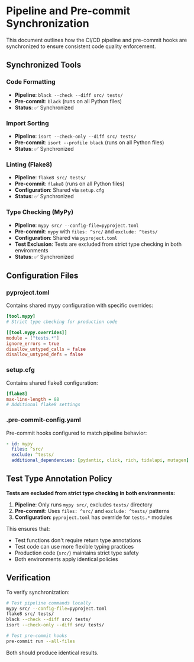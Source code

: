 # Pipeline and Pre-commit Synchronization

This document outlines how the CI/CD pipeline and pre-commit hooks are synchronized to ensure consistent code quality enforcement.

## Synchronized Tools

### Code Formatting

- **Pipeline**: `black --check --diff src/ tests/`
- **Pre-commit**: `black` (runs on all Python files)
- **Status**: ✅ Synchronized

### Import Sorting

- **Pipeline**: `isort --check-only --diff src/ tests/`
- **Pre-commit**: `isort --profile black` (runs on all Python files)
- **Status**: ✅ Synchronized

### Linting (Flake8)

- **Pipeline**: `flake8 src/ tests/`
- **Pre-commit**: `flake8` (runs on all Python files)
- **Configuration**: Shared via `setup.cfg`
- **Status**: ✅ Synchronized

### Type Checking (MyPy)

- **Pipeline**: `mypy src/ --config-file=pyproject.toml`
- **Pre-commit**: `mypy` with `files: ^src/` and `exclude: ^tests/`
- **Configuration**: Shared via `pyproject.toml`
- **Test Exclusion**: Tests are excluded from strict type checking in both environments
- **Status**: ✅ Synchronized

## Configuration Files

### pyproject.toml

Contains shared mypy configuration with specific overrides:

```toml
[tool.mypy]
# Strict type checking for production code

[[tool.mypy.overrides]]
module = ["tests.*"]
ignore_errors = true
disallow_untyped_calls = false
disallow_untyped_defs = false
```

### setup.cfg

Contains shared flake8 configuration:

```ini
[flake8]
max-line-length = 88
# Additional flake8 settings
```

### .pre-commit-config.yaml

Pre-commit hooks configured to match pipeline behavior:

```yaml
- id: mypy
  files: ^src/
  exclude: ^tests/
  additional_dependencies: [pydantic, click, rich, tidalapi, mutagen]
```

## Test Type Annotation Policy

**Tests are excluded from strict type checking in both environments:**

1. **Pipeline**: Only runs `mypy src/`, excludes `tests/` directory
2. **Pre-commit**: Uses `files: ^src/` and `exclude: ^tests/` patterns
3. **Configuration**: `pyproject.toml` has override for `tests.*` modules

This ensures that:

- Test functions don't require return type annotations
- Test code can use more flexible typing practices
- Production code (`src/`) maintains strict type safety
- Both environments apply identical policies

## Verification

To verify synchronization:

```bash
# Test pipeline commands locally
mypy src/ --config-file=pyproject.toml
flake8 src/ tests/
black --check --diff src/ tests/
isort --check-only --diff src/ tests/

# Test pre-commit hooks
pre-commit run --all-files
```

Both should produce identical results.

